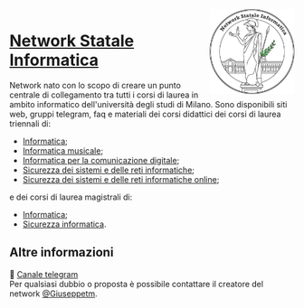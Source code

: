<img src="website/public/logo.png" width="150" height="150" align="right" />

# [Network Statale Informatica](https://github.com/NetworkStataleInformatica)
Network nato con lo scopo di creare un punto centrale di collegamento tra tutti i corsi di laurea in ambito informatico dell'università degli studi di Milano. 
Sono disponibili siti web, gruppi telegram, faq e materiali dei corsi didattici dei corsi di laurea triennali di:
- [Informatica](http://bit.ly/gruppi-informatica);
- [Informatica musicale](http://bit.ly/gruppi-musicale);
- [Informatica per la comunicazione digitale](https://bit.ly/gruppi-infcomdig);
- [Sicurezza dei sistemi e delle reti informatiche](http://bit.ly/gruppi-sicurezza);
- [Sicurezza dei sistemi e delle reti informatiche online](http://bit.ly/gruppi-sicurezzaonline);
  
e dei corsi di laurea magistrali di:
- [Informatica](https://bit.ly/gruppi-magistrale);
- [Sicurezza informatica](http://bit.ly/gruppi-sicurezzamagistrale).

## Altre informazioni
🛫 [Canale telegram](https://t.me/stataleinformatica)
<br/>
Per qualsiasi dubbio o proposta è possibile contattare il creatore del network [@Giuseppetm](https://t.me/giuseppetm).